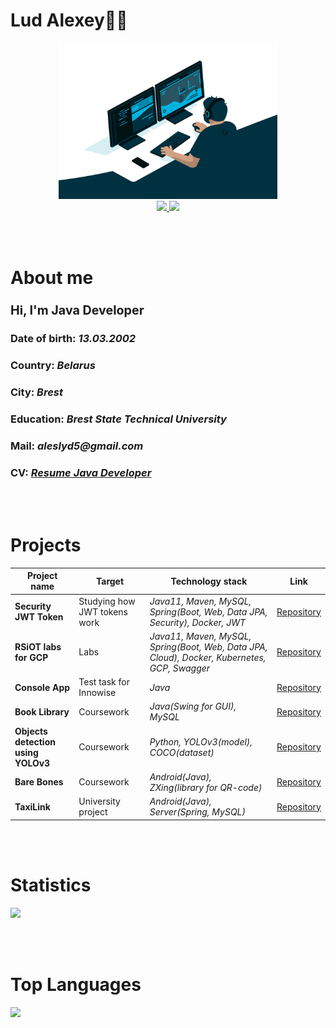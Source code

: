 <div id="name">
    <h1>Lud Alexey👨‍💻</h1>
</div>


<div id="header" align="center">
    <img src="asserts/coder.gif" width="350" height="250"/>
</div>


<div id="links" align="center">
    <a href="https://www.linkedin.com/in/alexey-lud/">
        <img src="https://img.shields.io/badge/LinkedIn-0046c7?logo=linkedin&logoColor=white&style=for-the-badge">
    </a>
    <a href="https://t.me/Alexey_Lud">
        <img src="https://img.shields.io/badge/Telegram-059fff?logo=telegram&logoColor=white&style=for-the-badge">
    </a>
</div>

<br></br>

<div id="headabout">
    <h1>About me</h1>
    <h3><b><big>Hi, I'm Java Developer</big></b></h3>
    <h3><b>Date of birth:</b> <i>13.03.2002</i></h3>
    <h3><b>Country:</b> <i>Belarus</i></h3>
    <h3><b>City:</b> <i>Brest</i></h3>
    <h3><b>Education:</b> <i>Brest State Technical University</i></h3>
    <h3><b>Mail:</b> <i>aleslyd5@gmail.com</i></h3>
    <h3><b>CV:</b> <i><a href="https://drive.google.com/file/d/1WmWOwT7Tny_hRFNlaGCHbk7Ieb2WS2Ux/view?usp=sharing">Resume Java Developer</a></i></h3>
</div>

<br></br>

<div id="projlabs">
    <h1>Projects</h1>
    <table>
        <thead>
            <tr>
                <th>Project name</th>
                <th>Target</th>
                <th>Technology stack</th>
                <th>Link</th>
            </tr>
        </thead>
        <tbody>
            <tr>
                <td><strong>Security JWT Token</strong></td>
                <td>Studying how JWT tokens work</td>
                <td><em>Java11, Maven, MySQL, Spring(Boot, Web, Data JPA, Security), Docker, JWT</em></td>
                <td><a href="https://github.com/AlexeyLud/Security-JWT-Token">Repository</a></td>
            </tr>
            <tr>
                <td><strong>RSiOT labs for GCP</strong></td>
                <td>Labs</td>
                <td><em>Java11, Maven, MySQL, Spring(Boot, Web, Data JPA, Cloud), Docker, Kubernetes, GCP, Swagger</em></td>
                <td><a href="https://github.com/AlexeyLud/Backend-web-app">Repository</a></td>
            </tr>
            <tr>
                <td><strong>Console App</strong></td>
                <td>Test task for Innowise</td>
                <td><em>Java</em></td>
                <td><a href="https://github.com/AlexeyLud/ConsoleApp">Repository</a></td>
            </tr>
            <tr>
                <td><strong>Book Library</strong></td>
                <td>Coursework</td>
                <td><em>Java(Swing for GUI), MySQL</em></td>
                <td><a href="https://github.com/AlexeyLud/BookLibrary">Repository</a></td>
            </tr>
            <tr>
                <td><strong>Objects detection using YOLOv3</strong></td>
                <td>Coursework</td>
                <td><em>Python, YOLOv3(model), COCO(dataset)</em></td>
                <td><a href="https://github.com/AlexeyLud/Detector-On-Python-Use-YOLOv3">Repository</a></td>
            </tr>
            <tr>
                <td><strong>Bare Bones</strong></td>
                <td>Coursework</td>
                <td><em>Android(Java), ZXing(library for QR-code)</em></td>
                <td><a href="https://github.com/AlexeyLud/Mobile-QR-Scanner-For-Restaurent">Repository</a></td>
            </tr>
            <tr>
                <td><strong>TaxiLink</strong></td>
                <td>University project</td>
                <td><em>Android(Java), Server(Spring, MySQL)</em></td>
                <td><a href="https://github.com/AlexeyLud/Android-app-for-taxi">Repository</a></td>
            </tr>
        </tbody>
    </table>
</div>

<br></br>

<div id="stats">
    <h1>Statistics</h1>
</div>

<img src="https://github-readme-stats.vercel.app/api?username=AlexeyLud&show_icons=true&theme=highcontrast">

<br></br>

<div id="toplangs">
    <h1>Top Languages</h1>
</div>

<img src="https://github-readme-stats.vercel.app/api/top-langs/?username=AlexeyLud&theme=highcontrast">
